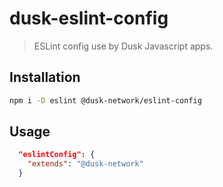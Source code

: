 # dusk-eslint-config

> ESLint config use by Dusk Javascript apps.

## Installation

```bash
npm i -D eslint @dusk-network/eslint-config
```

## Usage

```json
  "eslintConfig": {
    "extends": "@dusk-network"
  }
```
